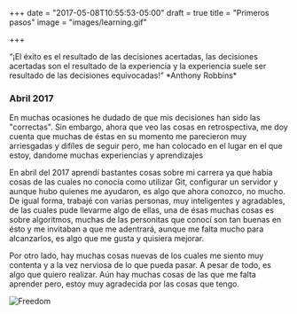 +++
date = "2017-05-08T10:55:53-05:00"
draft = true
title = "Primeros pasos"
image = "images/learning.gif"

+++

  <link rel="stylesheet" href="https://cdnjs.cloudflare.com/ajax/libs/font-awesome/4.7.0/css/font-awesome.min.css"/>
  <q>¡El éxito es el resultado de las decisiones acertadas, las decisiones acertadas
  son el resultado de la experiencia y la experiencia suele ser resultado de las decisiones equivocadas!</q> *Anthony Robbins*
<br>
 <h3><i class="fa fa-calendar" aria-hidden="true" style="color: #006699;"></i> Abril 2017</h3>
En muchas ocasiones he dudado de que mis decisiones han sido las "correctas". Sin embargo, ahora que veo las cosas en retrospectiva, me doy cuenta que  muchas de éstas en su momento me parecieron muy arriesgadas y difíles de seguir pero, me han colocado en el lugar en el  que estoy, dandome  muchas experiencias y aprendizajes


En abril del 2017 aprendí bastantes cosas sobre mi carrera ya que había cosas de las cuales no conocía como utilizar Git, configurar un servidor y aunque hubo quienes me ayudaron, es algo que ahora conozco, no mucho. De igual forma,  trabajé con varias personas, muy inteligentes y agradables, de las cuales pude llevarme algo de ellas, una de ésas muchas cosas es sobre algoritmos, muchas de las personitas que conocí son tan buenas en ésto  y me invitaban a que me adentrará, aunque me falta mucho para alcanzarlos, es algo que me gusta y quisiera mejorar.


 Por otro lado, hay muchas cosas nuevas de los cuales me siento muy contenta y a la vez nerviosa de lo que pueda pasar. A pesar de todo, es algo que quiero  realizar. Aún hay muchas cosas de las que me falta aprender pero, estoy muy agradecida por las cosas que tengo.



  <img class="img-rounded img-responsive"  src="/images/freedom.jpg" alt="Freedom"/>


